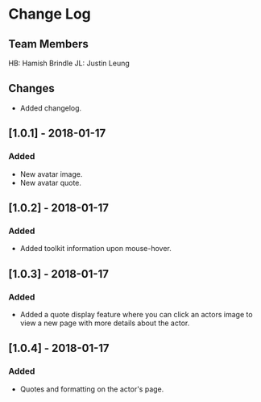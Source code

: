 # Change Log

## Team Members
HB: Hamish Brindle
JL: Justin Leung

## Changes

- Added changelog.

## [1.0.1] - 2018-01-17
### Added
- New avatar image.
- New avatar quote.

## [1.0.2] - 2018-01-17
### Added
- Added toolkit information upon mouse-hover.

## [1.0.3] - 2018-01-17
### Added
- Added a quote display feature where you can click an actors image to view a new page with more details about the actor.

## [1.0.4] - 2018-01-17
### Added
- Quotes and formatting on the actor's page.
